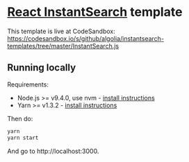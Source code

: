 # [React InstantSearch](https://community.algolia.com/react-instantsearch/) template

This template is live at CodeSandbox: https://codesandbox.io/s/github/algolia/instantsearch-templates/tree/master/InstantSearch.js

## Running locally

Requirements:
- Node.js >= v9.4.0, use nvm - [install instructions](https://github.com/creationix/nvm#install-script)
- Yarn >= v1.3.2 - [install instructions](https://yarnpkg.com/en/docs/install#alternatives-tab)

Then do:

```sh
yarn
yarn start
```

And go to http://localhost:3000.

